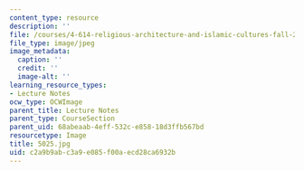 ```yaml
---
content_type: resource
description: ''
file: /courses/4-614-religious-architecture-and-islamic-cultures-fall-2002/c2a9b9abc3a9e085f00aecd28ca6932b_5025.jpg
file_type: image/jpeg
image_metadata:
  caption: ''
  credit: ''
  image-alt: ''
learning_resource_types:
- Lecture Notes
ocw_type: OCWImage
parent_title: Lecture Notes
parent_type: CourseSection
parent_uid: 68abeaab-4eff-532c-e858-18d3ffb567bd
resourcetype: Image
title: 5025.jpg
uid: c2a9b9ab-c3a9-e085-f00a-ecd28ca6932b
---
```

